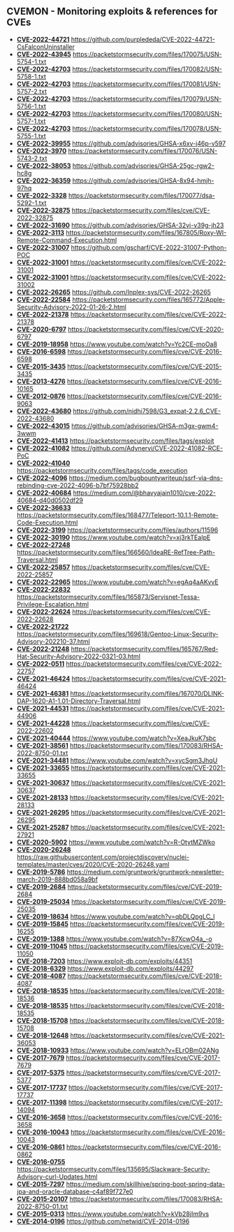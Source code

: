 ## CVEMON - Monitoring exploits & references for CVEs
- **[CVE-2022-44721](https://in.scanfactory.io/cvemon/CVE-2022-44721.html)** https://github.com/purplededa/CVE-2022-44721-CsFalconUninstaller
- **[CVE-2022-43945](https://in.scanfactory.io/cvemon/CVE-2022-43945.html)** https://packetstormsecurity.com/files/170075/USN-5754-1.txt
- **[CVE-2022-42703](https://in.scanfactory.io/cvemon/CVE-2022-42703.html)** https://packetstormsecurity.com/files/170082/USN-5758-1.txt
- **[CVE-2022-42703](https://in.scanfactory.io/cvemon/CVE-2022-42703.html)** https://packetstormsecurity.com/files/170081/USN-5757-2.txt
- **[CVE-2022-42703](https://in.scanfactory.io/cvemon/CVE-2022-42703.html)** https://packetstormsecurity.com/files/170079/USN-5756-1.txt
- **[CVE-2022-42703](https://in.scanfactory.io/cvemon/CVE-2022-42703.html)** https://packetstormsecurity.com/files/170080/USN-5757-1.txt
- **[CVE-2022-42703](https://in.scanfactory.io/cvemon/CVE-2022-42703.html)** https://packetstormsecurity.com/files/170078/USN-5755-1.txt
- **[CVE-2022-39955](https://in.scanfactory.io/cvemon/CVE-2022-39955.html)** https://github.com/advisories/GHSA-x6xv-j46p-v597
- **[CVE-2022-3970](https://in.scanfactory.io/cvemon/CVE-2022-3970.html)** https://packetstormsecurity.com/files/170076/USN-5743-2.txt
- **[CVE-2022-38053](https://in.scanfactory.io/cvemon/CVE-2022-38053.html)** https://github.com/advisories/GHSA-25gc-rgw2-hc8g
- **[CVE-2022-36359](https://in.scanfactory.io/cvemon/CVE-2022-36359.html)** https://github.com/advisories/GHSA-8x94-hmjh-97hq
- **[CVE-2022-3328](https://in.scanfactory.io/cvemon/CVE-2022-3328.html)** https://packetstormsecurity.com/files/170077/dsa-5292-1.txt
- **[CVE-2022-32875](https://in.scanfactory.io/cvemon/CVE-2022-32875.html)** https://packetstormsecurity.com/files/cve/CVE-2022-32875
- **[CVE-2022-31690](https://in.scanfactory.io/cvemon/CVE-2022-31690.html)** https://github.com/advisories/GHSA-32vj-v39g-jh23
- **[CVE-2022-3113](https://in.scanfactory.io/cvemon/CVE-2022-3113.html)** https://packetstormsecurity.com/files/167805/Roxy-WI-Remote-Command-Execution.html
- **[CVE-2022-31007](https://in.scanfactory.io/cvemon/CVE-2022-31007.html)** https://github.com/gscharf/CVE-2022-31007-Python-POC
- **[CVE-2022-31001](https://in.scanfactory.io/cvemon/CVE-2022-31001.html)** https://packetstormsecurity.com/files/cve/CVE-2022-31001
- **[CVE-2022-31001](https://in.scanfactory.io/cvemon/CVE-2022-31001.html)** https://packetstormsecurity.com/files/cve/CVE-2022-31002
- **[CVE-2022-26265](https://in.scanfactory.io/cvemon/CVE-2022-26265.html)** https://github.com/Inplex-sys/CVE-2022-26265
- **[CVE-2022-22584](https://in.scanfactory.io/cvemon/CVE-2022-22584.html)** https://packetstormsecurity.com/files/165772/Apple-Security-Advisory-2022-01-26-2.html
- **[CVE-2022-21378](https://in.scanfactory.io/cvemon/CVE-2022-21378.html)** https://packetstormsecurity.com/files/cve/CVE-2022-21378
- **[CVE-2020-6797](https://in.scanfactory.io/cvemon/CVE-2020-6797.html)** https://packetstormsecurity.com/files/cve/CVE-2020-6797
- **[CVE-2019-18958](https://in.scanfactory.io/cvemon/CVE-2019-18958.html)** https://www.youtube.com/watch?v=Yc2CE-moOa8
- **[CVE-2016-6598](https://in.scanfactory.io/cvemon/CVE-2016-6598.html)** https://packetstormsecurity.com/files/cve/CVE-2016-6598
- **[CVE-2015-3435](https://in.scanfactory.io/cvemon/CVE-2015-3435.html)** https://packetstormsecurity.com/files/cve/CVE-2015-3435
- **[CVE-2013-4276](https://in.scanfactory.io/cvemon/CVE-2013-4276.html)** https://packetstormsecurity.com/files/cve/CVE-2016-10165
- **[CVE-2012-0876](https://in.scanfactory.io/cvemon/CVE-2012-0876.html)** https://packetstormsecurity.com/files/cve/CVE-2016-9063
- **[CVE-2022-43680](https://in.scanfactory.io/cvemon/CVE-2022-43680.html)** https://github.com/nidhi7598/G3_expat-2.2.6_CVE-2022-43680
- **[CVE-2022-43015](https://in.scanfactory.io/cvemon/CVE-2022-43015.html)** https://github.com/advisories/GHSA-m3gx-gwm4-3wwm
- **[CVE-2022-41413](https://in.scanfactory.io/cvemon/CVE-2022-41413.html)** https://packetstormsecurity.com/files/tags/exploit
- **[CVE-2022-41082](https://in.scanfactory.io/cvemon/CVE-2022-41082.html)** https://github.com/Adynervi/CVE-2022-41082-RCE-PoC
- **[CVE-2022-41040](https://in.scanfactory.io/cvemon/CVE-2022-41040.html)** https://packetstormsecurity.com/files/tags/code_execution
- **[CVE-2022-4096](https://in.scanfactory.io/cvemon/CVE-2022-4096.html)** https://medium.com/bugbountywriteup/ssrf-via-dns-rebinding-cve-2022-4096-b7bf75928bb2
- **[CVE-2022-40684](https://in.scanfactory.io/cvemon/CVE-2022-40684.html)** https://medium.com/@bhavyajain1010/cve-2022-40684-d40d0502df29
- **[CVE-2022-36633](https://in.scanfactory.io/cvemon/CVE-2022-36633.html)** https://packetstormsecurity.com/files/168477/Teleport-10.1.1-Remote-Code-Execution.html
- **[CVE-2022-3199](https://in.scanfactory.io/cvemon/CVE-2022-3199.html)** https://packetstormsecurity.com/files/authors/11596
- **[CVE-2022-30190](https://in.scanfactory.io/cvemon/CVE-2022-30190.html)** https://www.youtube.com/watch?v=xj3rkTEaIpE
- **[CVE-2022-27248](https://in.scanfactory.io/cvemon/CVE-2022-27248.html)** https://packetstormsecurity.com/files/166560/IdeaRE-RefTree-Path-Traversal.html
- **[CVE-2022-25857](https://in.scanfactory.io/cvemon/CVE-2022-25857.html)** https://packetstormsecurity.com/files/cve/CVE-2022-25857
- **[CVE-2022-22965](https://in.scanfactory.io/cvemon/CVE-2022-22965.html)** https://www.youtube.com/watch?v=egAq4aAKvvE
- **[CVE-2022-22832](https://in.scanfactory.io/cvemon/CVE-2022-22832.html)** https://packetstormsecurity.com/files/165873/Servisnet-Tessa-Privilege-Escalation.html
- **[CVE-2022-22624](https://in.scanfactory.io/cvemon/CVE-2022-22624.html)** https://packetstormsecurity.com/files/cve/CVE-2022-22628
- **[CVE-2022-21722](https://in.scanfactory.io/cvemon/CVE-2022-21722.html)** https://packetstormsecurity.com/files/169618/Gentoo-Linux-Security-Advisory-202210-37.html
- **[CVE-2022-21248](https://in.scanfactory.io/cvemon/CVE-2022-21248.html)** https://packetstormsecurity.com/files/165767/Red-Hat-Security-Advisory-2022-0321-03.html
- **[CVE-2022-0511](https://in.scanfactory.io/cvemon/CVE-2022-0511.html)** https://packetstormsecurity.com/files/cve/CVE-2022-22757
- **[CVE-2021-46424](https://in.scanfactory.io/cvemon/CVE-2021-46424.html)** https://packetstormsecurity.com/files/cve/CVE-2021-46424
- **[CVE-2021-46381](https://in.scanfactory.io/cvemon/CVE-2021-46381.html)** https://packetstormsecurity.com/files/167070/DLINK-DAP-1620-A1-1.01-Directory-Traversal.html
- **[CVE-2021-44531](https://in.scanfactory.io/cvemon/CVE-2021-44531.html)** https://packetstormsecurity.com/files/cve/CVE-2021-44906
- **[CVE-2021-44228](https://in.scanfactory.io/cvemon/CVE-2021-44228.html)** https://packetstormsecurity.com/files/cve/CVE-2022-22602
- **[CVE-2021-40444](https://in.scanfactory.io/cvemon/CVE-2021-40444.html)** https://www.youtube.com/watch?v=XeaJkuK7sbc
- **[CVE-2021-38561](https://in.scanfactory.io/cvemon/CVE-2021-38561.html)** https://packetstormsecurity.com/files/170083/RHSA-2022-8750-01.txt
- **[CVE-2021-34481](https://in.scanfactory.io/cvemon/CVE-2021-34481.html)** https://www.youtube.com/watch?v=xycSgm3JhqU
- **[CVE-2021-33655](https://in.scanfactory.io/cvemon/CVE-2021-33655.html)** https://packetstormsecurity.com/files/cve/CVE-2021-33655
- **[CVE-2021-30637](https://in.scanfactory.io/cvemon/CVE-2021-30637.html)** https://packetstormsecurity.com/files/cve/CVE-2021-30637
- **[CVE-2021-28133](https://in.scanfactory.io/cvemon/CVE-2021-28133.html)** https://packetstormsecurity.com/files/cve/CVE-2021-28133
- **[CVE-2021-26295](https://in.scanfactory.io/cvemon/CVE-2021-26295.html)** https://packetstormsecurity.com/files/cve/CVE-2021-26295
- **[CVE-2021-25287](https://in.scanfactory.io/cvemon/CVE-2021-25287.html)** https://packetstormsecurity.com/files/cve/CVE-2021-27921
- **[CVE-2020-5902](https://in.scanfactory.io/cvemon/CVE-2020-5902.html)** https://www.youtube.com/watch?v=R-OtytMZWko
- **[CVE-2020-26248](https://in.scanfactory.io/cvemon/CVE-2020-26248.html)** https://raw.githubusercontent.com/projectdiscovery/nuclei-templates/master/cves/2020/CVE-2020-26248.yaml
- **[CVE-2019-5786](https://in.scanfactory.io/cvemon/CVE-2019-5786.html)** https://medium.com/gruntwork/gruntwork-newsletter-march-2019-888bd058a9bf
- **[CVE-2019-2684](https://in.scanfactory.io/cvemon/CVE-2019-2684.html)** https://packetstormsecurity.com/files/cve/CVE-2019-2684
- **[CVE-2019-25034](https://in.scanfactory.io/cvemon/CVE-2019-25034.html)** https://packetstormsecurity.com/files/cve/CVE-2019-25035
- **[CVE-2019-18634](https://in.scanfactory.io/cvemon/CVE-2019-18634.html)** https://www.youtube.com/watch?v=qbDLQpgLC_I
- **[CVE-2019-15845](https://in.scanfactory.io/cvemon/CVE-2019-15845.html)** https://packetstormsecurity.com/files/cve/CVE-2019-16255
- **[CVE-2019-1388](https://in.scanfactory.io/cvemon/CVE-2019-1388.html)** https://www.youtube.com/watch?v=87XcwO4a_-o
- **[CVE-2019-11045](https://in.scanfactory.io/cvemon/CVE-2019-11045.html)** https://packetstormsecurity.com/files/cve/CVE-2019-11050
- **[CVE-2018-7203](https://in.scanfactory.io/cvemon/CVE-2018-7203.html)** https://www.exploit-db.com/exploits/44351
- **[CVE-2018-6329](https://in.scanfactory.io/cvemon/CVE-2018-6329.html)** https://www.exploit-db.com/exploits/44297
- **[CVE-2018-4087](https://in.scanfactory.io/cvemon/CVE-2018-4087.html)** https://packetstormsecurity.com/files/cve/CVE-2018-4087
- **[CVE-2018-18535](https://in.scanfactory.io/cvemon/CVE-2018-18535.html)** https://packetstormsecurity.com/files/cve/CVE-2018-18536
- **[CVE-2018-18535](https://in.scanfactory.io/cvemon/CVE-2018-18535.html)** https://packetstormsecurity.com/files/cve/CVE-2018-18535
- **[CVE-2018-15708](https://in.scanfactory.io/cvemon/CVE-2018-15708.html)** https://packetstormsecurity.com/files/cve/CVE-2018-15708
- **[CVE-2018-12648](https://in.scanfactory.io/cvemon/CVE-2018-12648.html)** https://packetstormsecurity.com/files/cve/CVE-2021-36053
- **[CVE-2018-10933](https://in.scanfactory.io/cvemon/CVE-2018-10933.html)** https://www.youtube.com/watch?v=ELrOBm02ANg
- **[CVE-2017-7679](https://in.scanfactory.io/cvemon/CVE-2017-7679.html)** https://packetstormsecurity.com/files/cve/CVE-2017-7679
- **[CVE-2017-5375](https://in.scanfactory.io/cvemon/CVE-2017-5375.html)** https://packetstormsecurity.com/files/cve/CVE-2017-5377
- **[CVE-2017-17737](https://in.scanfactory.io/cvemon/CVE-2017-17737.html)** https://packetstormsecurity.com/files/cve/CVE-2017-17737
- **[CVE-2017-11398](https://in.scanfactory.io/cvemon/CVE-2017-11398.html)** https://packetstormsecurity.com/files/cve/CVE-2017-14094
- **[CVE-2016-3658](https://in.scanfactory.io/cvemon/CVE-2016-3658.html)** https://packetstormsecurity.com/files/cve/CVE-2016-3658
- **[CVE-2016-10043](https://in.scanfactory.io/cvemon/CVE-2016-10043.html)** https://packetstormsecurity.com/files/cve/CVE-2016-10043
- **[CVE-2016-0861](https://in.scanfactory.io/cvemon/CVE-2016-0861.html)** https://packetstormsecurity.com/files/cve/CVE-2016-0862
- **[CVE-2016-0755](https://in.scanfactory.io/cvemon/CVE-2016-0755.html)** https://packetstormsecurity.com/files/135695/Slackware-Security-Advisory-curl-Updates.html
- **[CVE-2015-7297](https://in.scanfactory.io/cvemon/CVE-2015-7297.html)** https://medium.com/skillhive/spring-boot-spring-data-jpa-and-oracle-database-c4af89f727e0
- **[CVE-2015-20107](https://in.scanfactory.io/cvemon/CVE-2015-20107.html)** https://packetstormsecurity.com/files/170083/RHSA-2022-8750-01.txt
- **[CVE-2015-0313](https://in.scanfactory.io/cvemon/CVE-2015-0313.html)** https://www.youtube.com/watch?v=kVb28jIm9vs
- **[CVE-2014-0196](https://in.scanfactory.io/cvemon/CVE-2014-0196.html)** https://github.com/netwid/CVE-2014-0196
